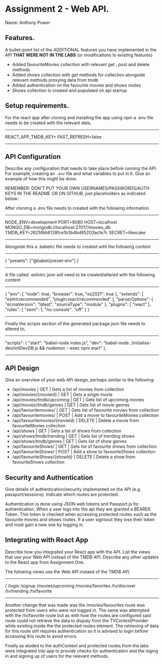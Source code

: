 # Assignment 2 - Web API.

Name: Anthony Power

## Features.

A bullet-point list of the ADDITIONAL features you have implemented in the API **THAT WERE NOT IN THE LABS** (or modifications to existing features)
 
 + Added favouriteMovies collection with relevant get , post and delete methods 
 + Added shows collection with get methods for collection alongside relevant methods proxying data from tmdb
 + Added authentication on the favourite movies and shows routes
 + Shows collection is created and populated on api startup

## Setup requirements.

For the react app after cloning and installing the app using npm a .env file needs to be created with the relevant data,
______________________
REACT_APP_TMDB_KEY=<TMDB API KEY>
FAST_REFRESH=false
______________________

## API Configuration

Describe any configuration that needs to take place before running the API. For example, creating an `.env` file and what variables to put in it. Give an example of how this might be done.

REMEMBER: DON'T PUT YOUR OWN USERNAMES/PASSWORDS/AUTH KEYS IN THE README OR ON GITHUB, just placeholders as indicated below:

After clonimg a .env file needs to created with the following information
______________________
NODE_ENV=development
PORT=8080
HOST=localhost
MONGO_DB=mongodb://localhost:27017/movies_db
TMDB_KEY=2625fbb6128fce1b3b4bd85203acfe7c
SECRET=ilikecake
______________________

Alongside this a .babelrc file needs to created with the following content
______________________
{
    "presets": ["@babel/preset-env"]
}
______________________

A file called .eslintrc.json will need to be created/altered with the following content
______________________
{
    "env": {
        "node": true,
        "browser": true,
        "es2021": true
    },
    "extends": [
        "eslint:recommended",
        "plugin:react/recommended"
    ],
    "parserOptions": {
        "ecmaVersion": "latest",
        "sourceType": "module"
    },
    "plugins": [
        "react"
    ],
    "rules": {
        "semi": 1,
        "no-console": "off"
    }
}
______________________

Finally the scripts section of the generated package.json file needs to altered to,
______________________
"scripts": {
    "start": "babel-node index.js",
    "dev": "babel-node ./initialise-dev/initDevDB.js && nodemon --exec npm start"
  },
______________________

## API Design
Give an overview of your web API design, perhaps similar to the following: 

- /api/movies | GET | Gets a list of movies from collection
- /api/movies/{movieid} | GET | Gets a single movie 
- /api/movies/tmdb/upcoming | GET | Gets list of upcoming movies 
- /api/movies/tmdb/genres | GET | Gets list of movie genres
- /api/favouritemovies/ | GET | Gets list of favourite movies from collection
- /api/favouritemovies/ | POST | Add a movie to favouriteMovies collection
- /api/favouritemovies/{movieId} | DELETE | Delete a movie from favouriteMovies collection
- /api/shows | GET | Gets a list of shows from collection
- /api/shows/tmdb/trending | GET | Gets list of trending shows 
- /api/shows/tmdb/genres | GET | Gets list of show genres
- /api/favouriteShows/ | GET | Gets list of favourite shows from collection
- /api/favouriteShows/ | POST | Add a show to favouriteShows collection
- /api/favouriteShows/{showId} | DELETE | Delete a show from favouriteShows collection

## Security and Authentication

Give details of authentication/security implemented on the API (e.g. passport/sessions). Indicate which routes are protected.

Authentication is done using JSON web tokens and Passport.js for authentication. When a user logs into the api they are granted a BEARER Token. This token is checked when accessing protected routes such as the favourite movies and shows routes. If a user signsout they lose their token and must gain a new one by logging in. 

## Integrating with React App

Describe how you integrated your React app with the API. List the views that use your Web API instead of the TMDB API. Describe any other updates to the React app from Assignment One.

The folowing views use the Web API instaed of the TMDB API.
______________________
/
/login
/signup
/movies/upcoming
/movies/favorites
/tv/discover
/tv/trending
/tv/favorite
______________________

Another change that was made was the /movies/favourites route was protected from users who were not logged in. The same was attempted with the /tv/favorite route but as with how the routes are configured said route could not retrieve the data to dispaly from the TVContextProvider while existing inside the the protected routes element. The retrieving of data for this route still requires authentication so it is advised to login before accessing this route to avoid errors.

Finally as eluded to the authContext and protected routes from the labs were integrated into app to provide checks for authentication and the loging in and signing up of users for the relevant methods.
